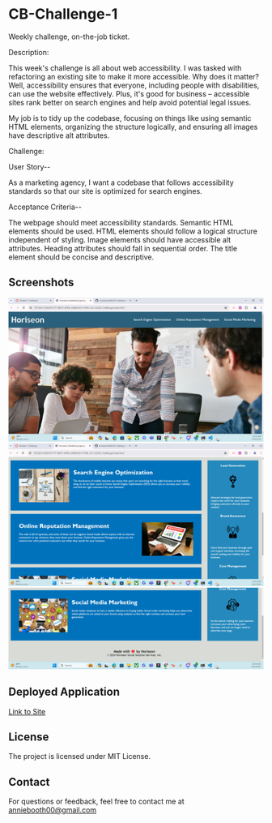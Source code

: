 # CB-Challenge-1
Weekly challenge, on-the-job ticket.

Description:

This week's challenge is all about web accessibility. I was tasked with refactoring an existing site to make it more accessible. Why does it matter? Well, accessibility ensures that everyone, including people with disabilities, can use the website effectively. Plus, it's good for business – accessible sites rank better on search engines and help avoid potential legal issues.

My job is to tidy up the codebase, focusing on things like using semantic HTML elements, organizing the structure logically, and ensuring all images have descriptive alt attributes.

Challenge:

User Story--

As a marketing agency, I want a codebase that follows accessibility standards so that our site is optimized for search engines.

Acceptance Criteria--

The webpage should meet accessibility standards.
Semantic HTML elements should be used.
HTML elements should follow a logical structure independent of styling.
Image elements should have accessible alt attributes.
Heading attributes should fall in sequential order.
The title element should be concise and descriptive.

## Screenshots

![Screenshot 1](assets/images/heroScreenshot.png)
![Screenshot 1](assets/images/sectionsScreenshot.png)
![Screenshot 1](assets/images/bottomSectionScreenshot.png)

## Deployed Application

[Link to Site](https://anniebooth00.github.io/CB-Challenge-1/)

## License

The project is licensed under MIT License.

## Contact 

For questions or feedback, feel free to contact me at anniebooth00@gmail.com

